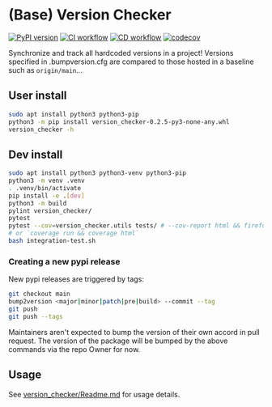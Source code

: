 # (Base) Version Checker

[![PyPI version](https://badge.fury.io/py/base-version-checker.svg)](https://badge.fury.io/py/base-version-checker)
[![CI workflow](https://github.com/kmfarley11/version-checker/actions/workflows/ci.yml/badge.svg)](google.com)
[![CD workflow](https://github.com/kmfarley11/version-checker/actions/workflows/cd.yml/badge.svg)](google.com)
[![codecov](https://codecov.io/gh/kmfarley11/version-checker/branch/main/graph/badge.svg?token=IG1MO377GJ)](https://codecov.io/gh/kmfarley11/version-checker)

Synchronize and track all hardcoded versions in a project!
Versions specified in .bumpversion.cfg are compared to those hosted in a baseline such as `origin/main`...

## User install
```bash
sudo apt install python3 python3-pip
python3 -m pip install version_checker-0.2.5-py3-none-any.whl
version_checker -h
```

## Dev install
```bash
sudo apt install python3 python3-venv python3-pip
python3 -m venv .venv
. .venv/bin/activate
pip install -e .[dev]
python3 -m build
pylint version_checker/
pytest
pytest --cov=version_checker.utils tests/ # --cov-report html && firefox htmlcov/index.html
# or `coverage run && coverage html`
bash integration-test.sh
```

### Creating a new pypi release
New pypi releases are triggered by tags:
```bash
git checkout main
bump2version <major|minor|patch|pre|build> --commit --tag
git push
git push --tags
```

Maintainers aren't expected to bump the version of their own accord in pull request. The version of the package will be bumped by the above commands via the repo Owner for now.

## Usage
See [version_checker/Readme.md](version_checker/Readme.md) for usage details.
